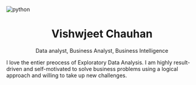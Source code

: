 ![python](https://user-images.githubusercontent.com/104052187/201468918-c9670ec4-b719-42f8-8b12-83e1bf8a3d70.jpg)

# <h1 align="center">Vishwjeet Chauhan</h1>

<p align="center">
  Data analyst, Business Analyst, Business Intelligence
</p>

I love the entier preocess of Exploratory Data Analysis. I am highly result-driven and self-motivated to solve business problems using a logical approach and willing to take up new challenges.
